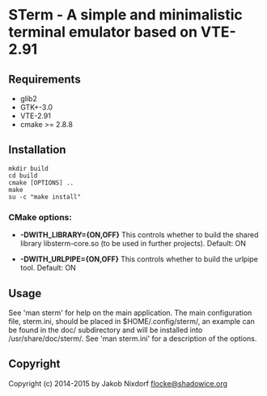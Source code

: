 # STerm - A simple and minimalistic terminal emulator based on VTE-2.91

## Requirements

* glib2
* GTK+-3.0
* VTE-2.91
* cmake >= 2.8.8

## Installation

```
mkdir build
cd build
cmake [OPTIONS] ..
make
su -c "make install"
```

### CMake options:

* **-DWITH_LIBRARY={ON,OFF}**
  This controls whether to build the shared library
  libsterm-core.so (to be used in further projects).
  Default: ON

* **-DWITH_URLPIPE={ON,OFF}**
  This controls whether to build the urlpipe tool.
  Default: ON

## Usage

See 'man sterm' for help on the main application.
The main configuration file, sterm.ini, should be placed in $HOME/.config/sterm/,
an example can be found in the doc/ subdirectory and will be installed into
/usr/share/doc/sterm/. See 'man sterm.ini' for a description of the options.


## Copyright

Copyright (c) 2014-2015 by Jakob Nixdorf <flocke@shadowice.org>

